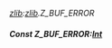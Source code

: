 _[zlib](../../modules/zlib/zlib-module.md):[zlib](../../modules/zlib/zlib-module.md).Z\_BUF\_ERROR_
##### Const Z\_BUF\_ERROR:[Int](../../modules/wonkey/wonkey-types-int.md)
